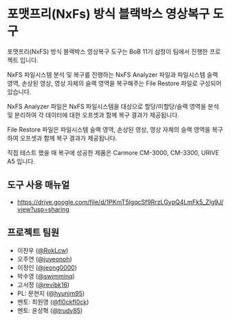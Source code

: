 # 포맷프리(NxFs) 방식 블랙박스 영상복구 도구

포맷프리(NxFS) 방식 블랙박스 영상복구 도구는 BoB 11기 삼청이 팀에서 진행한 프로젝트 입니다. 

NxFS 파일시스템 분석 및 복구를 진행하는 NxFS Analyzer 파일과 파일시스템 슬랙 영역, 손상된 영상, 영상 자체의 슬랙 영역을 복구해주는 File Restore 파일로 구성되어 있습니다.

NxFS Analyzer 파일은 NxFS 파일시스템을 대상으로 할당/미할당/슬랙 영역을 분석 및 분리하여 각 데이터에 대한 오프셋과 함께 복구 결과가 제공됩니다.

File Restore 파일은 파일시스템 슬랙 영역, 손상된 영상, 영상 자체의 슬랙 영역을 복구하여 오프셋과 함께 복구 결과가 제공됩니다.

직접 테스트 했을 때 복구에 성공한 제품은 Carmore CM-3000, CM-3300, URIVE A5 입니다.

## 도구 사용 매뉴얼
* https://drive.google.com/file/d/1PKmT5lgqcSf9RrzLGypQ4LmFk5_Zlg9J/view?usp=sharing

## 프로젝트 팀원
* 이찬우 ([@RokLcw](https://github.com/RokLcw))
* 오주연 ([@juyeonoh](https://github.com/juyeonoh))
* 이정인 ([@jeong0000](https://github.com/jeong0000))
* 박수영 ([@swimminq](https://github.com/swimminq))
* 고서정 ([@revibk16](https://github.com/revibk16))
* PL: 문현지 ([@hyunjm95](https://github.com/hyunjm95))
* 멘토: 최원영 ([@fl0ckfl0ck](https://github.com/fl0ckfl0ck))
* 멘토: 윤상혁 ([@trudy85](https://github.com/trudy85))
